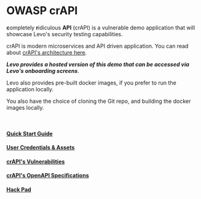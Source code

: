 OWASP crAPI
=====

**c**ompletely **r**idiculous **API** (crAPI) is a vulnerable demo application that will showcase Levo's security testing capabilities.

crAPI is modern microservices and API driven application. You can read about [crAPI's architecture here][Architecture].

***Levo provides a hosted version of this demo that can be accessed via Levo's onboarding screens***.

Levo also provides pre-built docker images, if you prefer to run the application locally.

You also have the choice of cloning the Git repo, and building the docker images locally.

<br/>

#### [Quick Start Guide][Quick Start]
#### [User Credentials & Assets][User & Assets Info]
#### [crAPI's Vulnerabilities][Top Vulnerabilities]
#### [crAPI's OpenAPI Specifications][OpenAPI Specifications]
#### [Hack Pad][Hack Pad]


[Architecture]: docs/architecture.md
[Quick Start]: docs/quick-start.md
[Top Vulnerabilities]: docs/challenges.md
[User & Assets Info]: docs/user-asset-info.md
[OpenAPI Specifications]: api-specs/openapi.json
[Hack Pad]: docs/hackpad.md

